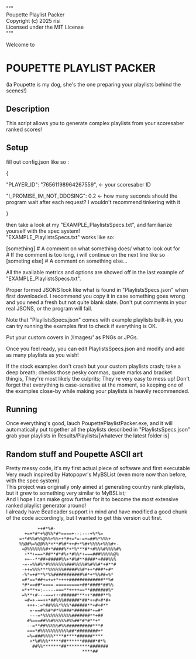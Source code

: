 """  
Poupette Playlist Packer  
Copyright (c) 2025 risi  
Licensed under the MIT License  
"""  
  
Welcome to  

# POUPETTE PLAYLIST PACKER

(la Poupette is my dog, she's the one preparing your playlists behind the scenes!)  

## Description

This script allows you to generate complex playlists from your scoresaber ranked scores!  

## Setup

fill out config.json like so :  
  
{  
    
  "PLAYER_ID": "76561198964267559",         <- your scoresaber ID  
    
  "I_PROMISE_IM_NOT_DDOSING": 0.2           <- how many seconds should the program wait after each request? I wouldn't recommend tinkering with it  
     
}
  
then take a look at my "EXAMPLE_PlaylistsSpecs.txt", and familiarize yourself with the spec system!  
"EXAMPLE_PlaylistsSpecs.txt" works like so:  
  
[something]       # A comment on what something does/ what to look out for  
                  # If the comment is too long, i will continue on the next line like so  
[someting else]     # A comment on something else...  
  
All the available metrics and options are showed off in the last example of "EXAMPLE_PlaylistsSpecs.txt".  
  
Proper formed JSONS look like what is found in "PlaylistsSpecs.json" when first downloaded.
I recommend you copy it in case something goes wrong and you need a fresh but not quite blank slate.
Don't put comments in your real JSONS, or the program will fail.

Note that "PlaylistsSpecs.json" comes with example playlists built-in, you can try running the examples first to check if everything is OK.  
  
Put your custom covers in ‘/Images/’ as PNGs or JPGs.  
  
Once you feel ready, you can edit PlaylistsSpecs.json and modify and add as many playlists as you wish!  
  
If the stock examples don't crash but your custom playlists crash; take a deep breath; checks those pesky commas, quote marks and bracket thingis,
They're most likely the culprits; They're very easy to mess up! Don't forget that everything is case-sensitive at the moment, so keeping one of
the examples close-by while making your playlists is heavily recommended.  
  
## Running

Once everything's good, lauch PoupettePlaylistPacker.exe, and it will automatically put together all the playlists described in "PlaylistsSpecs.json"
grab your playlists in Results/Playlists/[whatever the latest folder is]   
  

## Random stuff and Poupette ASCII art

Pretty messy code, it's my first actual piece of software and first executable  
Very much inspired by Hatopopvr's MyBSList (even more now than before, with the spec system)  
This project was originally only aimed at generating country rank playlists, but it grew to something very similar to MyBSList;  
And I hope I can make grow further for it to become the most extensive ranked playlist generator around!  
I already have Beatleader support in mind and have modified a good chunk of the code accordingly, but I wanted to get this version out first.

                ++#*%#-                                  
           +=+*#*+%@%%*#*====+--:---+%*%=                
         =+*#%%#%%@%%+%%++*#+=*=-=+=##%*%%%+             
         %%@#%=%@@%%*+**#%#*++#+*%#+%%%%+%%%#+-          
          =@%%%%%%%#+*####%*+*%***#*+#%%%#%%%%#%         
           +**+===*##**#*#%+*#%%*+===###%%%%%@%          
           +=--**##+#####%%+*#%#**####*+###%%%           
          -=-=%%#%*#%%%%%%%###%%%%#%#%%#*+#**#           
          -++=%%%***%%%%%%#####%%#*++*###*+#*            
          -%*=+#**%*%%###########%#*+*%%##=%*            
          =#*==*##+=+=+*++++#############**%#            
          *#*==##*====-=========+##*####*##%%            
          =*+**+=:-----===**++++==**#######%*            
          =%**+#---===+++######***++*####**%             
           =#=+-==++*##%%%######*##*++#+#*#+             
            +++-:=*##%%%*%%%*######**+#+#**              
             =-==#%%#*#*%%###*######*+=#*                
             ---=*%%%%%%%%%%%#######**+##                
            #%===##%%#%%%%%#%%##*#*#**+*                 
            --=**##%%%%%#%%##########***#                
            ===*#%%%%%%%%%%%##*########+*                
            =%=###%%%%****#****######****                
             +*%#%%%*****##******#####*#*%               
              ##%%*******##*********#######                
                                 ****##      
                             